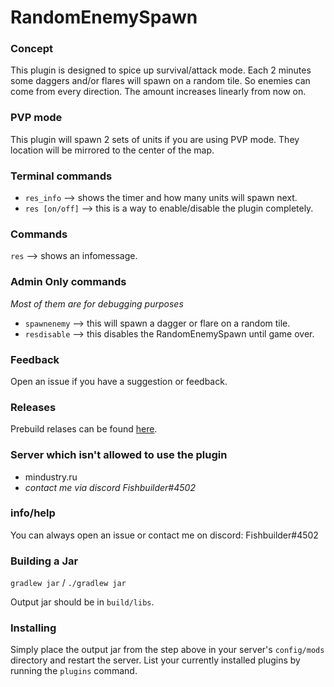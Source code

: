 # RandomEnemySpawn

### Concept
This plugin is designed to spice up survival/attack mode. Each 2 minutes some daggers and/or flares will spawn on a random tile. So enemies can come from every direction. The amount increases linearly from now on. 

### PVP mode
This plugin will spawn 2 sets of units if you are using PVP mode. They location will be mirrored to the center of the map.

### Terminal commands
* `res_info` --> shows the timer and how many units will spawn next.
* `res [on/off]` --> this is a way to enable/disable the plugin completely.

### Commands
`res` --> shows an infomessage.

### Admin Only commands
*Most of them are for debugging purposes*
* `spawnenemy` --> this will spawn a dagger or flare on a random tile.
* `resdisable` --> this disables the RandomEnemySpawn until game over.

### Feedback
Open an issue if you have a suggestion or feedback.

### Releases
Prebuild relases can be found [here](https://github.com/J-VdS/randomEnemySpawn/releases).

### Server which isn't allowed to use the plugin
* mindustry.ru
* *contact me via discord Fishbuilder#4502*

### info/help
You can always open an issue or contact me on discord: Fishbuilder#4502

### Building a Jar 

`gradlew jar` / `./gradlew jar`

Output jar should be in `build/libs`.


### Installing

Simply place the output jar from the step above in your server's `config/mods` directory and restart the server.
List your currently installed plugins by running the `plugins` command.

